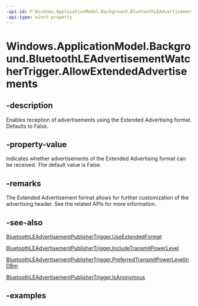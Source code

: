 ```yaml
---
-api-id: P:Windows.ApplicationModel.Background.BluetoothLEAdvertisementWatcherTrigger.AllowExtendedAdvertisements
-api-type: winrt property
---
```


<!-- Property syntax.
public bool AllowExtendedAdvertisements { get;  set; }
-->

# Windows.ApplicationModel.Background.BluetoothLEAdvertisementWatcherTrigger.AllowExtendedAdvertisements

## -description
Enables reception of advertisements using the Extended Advertising format. Defaults to False.

## -property-value
Indicates whether advertisements of the Extended Advertising format can be received. The default value is False.

## -remarks

The Extended Advertisement format allows for further customization of the advertising header. See the related APIs for more information.

## -see-also
[BluetoothLEAdvertisementPublisherTrigger.UseExtendedFormat](bluetoothleadvertisementpublishertrigger_useextendedformat.md)

[BluetoothLEAdvertisementPublisherTrigger.IncludeTransmitPowerLevel](bluetoothleadvertisementpublishertrigger_includetransmitpowerlevel.md)

[BluetoothLEAdvertisementPublisherTrigger.PreferredTransmitPowerLevelInDBm](bluetoothleadvertisementpublishertrigger_preferredtransmitpowerlevelindbm.md)

[BluetoothLEAdvertisementPublisherTrigger.IsAnonymous](bluetoothleadvertisementpublishertrigger_isanonymous.md)

## -examples
